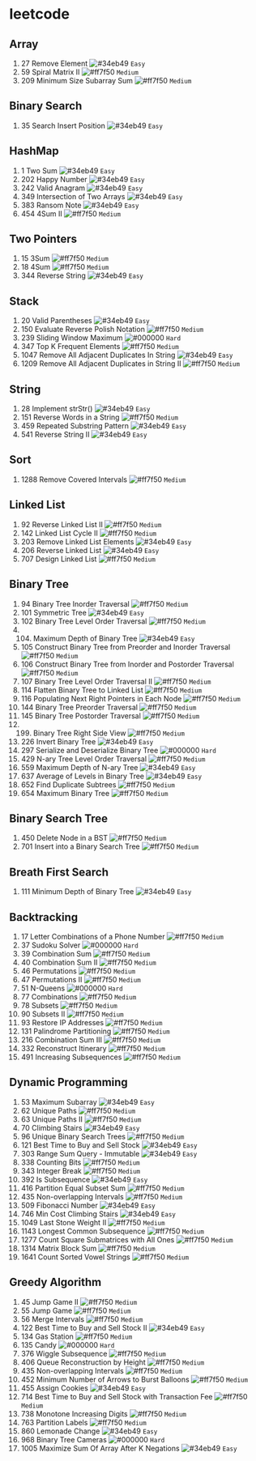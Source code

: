 # leetcode

## Array
1. 27 Remove Element ![#34eb49](https://via.placeholder.com/15/34eb49/000000?text=+) `Easy`
2. 59 Spiral Matrix II ![#ff7f50](https://via.placeholder.com/15/ff7f50/000000?text=+) `Medium`
3. 209 Minimum Size Subarray Sum ![#ff7f50](https://via.placeholder.com/15/ff7f50/000000?text=+) `Medium`

## Binary Search
1. 35 Search Insert Position ![#34eb49](https://via.placeholder.com/15/34eb49/000000?text=+) `Easy`

## HashMap
1. 1 Two Sum ![#34eb49](https://via.placeholder.com/15/34eb49/000000?text=+) `Easy`
2. 202 Happy Number ![#34eb49](https://via.placeholder.com/15/34eb49/000000?text=+) `Easy`
3. 242 Valid Anagram ![#34eb49](https://via.placeholder.com/15/34eb49/000000?text=+) `Easy`
4. 349 Intersection of Two Arrays ![#34eb49](https://via.placeholder.com/15/34eb49/000000?text=+) `Easy`
5. 383 Ransom Note ![#34eb49](https://via.placeholder.com/15/34eb49/000000?text=+) `Easy`
6. 454 4Sum II ![#ff7f50](https://via.placeholder.com/15/ff7f50/000000?text=+) `Medium`

## Two Pointers
1. 15 3Sum ![#ff7f50](https://via.placeholder.com/15/ff7f50/000000?text=+) `Medium`
1. 18 4Sum ![#ff7f50](https://via.placeholder.com/15/ff7f50/000000?text=+) `Medium`
1. 344 Reverse String ![#34eb49](https://via.placeholder.com/15/34eb49/000000?text=+) `Easy`

## Stack
1. 20 Valid Parentheses ![#34eb49](https://via.placeholder.com/15/34eb49/000000?text=+) `Easy`
2. 150 Evaluate Reverse Polish Notation ![#ff7f50](https://via.placeholder.com/15/ff7f50/000000?text=+) `Medium`
3. 239 Sliding Window Maximum ![#000000](https://via.placeholder.com/15/000000/000000?text=+) `Hard`
4. 347 Top K Frequent Elements ![#ff7f50](https://via.placeholder.com/15/ff7f50/000000?text=+) `Medium`
5. 1047 Remove All Adjacent Duplicates In String ![#34eb49](https://via.placeholder.com/15/34eb49/000000?text=+) `Easy`
6. 1209 Remove All Adjacent Duplicates in String II ![#ff7f50](https://via.placeholder.com/15/ff7f50/000000?text=+) `Medium`

## String
1. 28 Implement strStr() ![#34eb49](https://via.placeholder.com/15/34eb49/000000?text=+) `Easy`
2. 151 Reverse Words in a String ![#ff7f50](https://via.placeholder.com/15/ff7f50/000000?text=+) `Medium`
3. 459 Repeated Substring Pattern ![#34eb49](https://via.placeholder.com/15/34eb49/000000?text=+) `Easy`
4. 541 Reverse String II ![#34eb49](https://via.placeholder.com/15/34eb49/000000?text=+) `Easy`
 
## Sort
1. 1288 Remove Covered Intervals ![#ff7f50](https://via.placeholder.com/15/ff7f50/000000?text=+) `Medium`

## Linked List
1. 92 Reverse Linked List II ![#ff7f50](https://via.placeholder.com/15/ff7f50/000000?text=+) `Medium`
2. 142 Linked List Cycle II ![#ff7f50](https://via.placeholder.com/15/ff7f50/000000?text=+) `Medium`
3. 203 Remove Linked List Elements ![#34eb49](https://via.placeholder.com/15/34eb49/000000?text=+) `Easy`
4. 206 Reverse Linked List ![#34eb49](https://via.placeholder.com/15/34eb49/000000?text=+) `Easy`
5. 707 Design Linked List ![#ff7f50](https://via.placeholder.com/15/ff7f50/000000?text=+) `Medium`

## Binary Tree
1. 94 Binary Tree Inorder Traversal ![#ff7f50](https://via.placeholder.com/15/ff7f50/000000?text=+) `Medium`
2. 101 Symmetric Tree ![#34eb49](https://via.placeholder.com/15/34eb49/000000?text=+) `Easy` 
3. 102 Binary Tree Level Order Traversal ![#ff7f50](https://via.placeholder.com/15/ff7f50/000000?text=+) `Medium` 
4. 104. Maximum Depth of Binary Tree ![#34eb49](https://via.placeholder.com/15/34eb49/000000?text=+) `Easy` 
5. 105 Construct Binary Tree from Preorder and Inorder Traversal ![#ff7f50](https://via.placeholder.com/15/ff7f50/000000?text=+) `Medium`
6. 106 Construct Binary Tree from Inorder and Postorder Traversal ![#ff7f50](https://via.placeholder.com/15/ff7f50/000000?text=+) `Medium`
7. 107 Binary Tree Level Order Traversal II ![#ff7f50](https://via.placeholder.com/15/ff7f50/000000?text=+) `Medium`
8. 114 Flatten Binary Tree to Linked List ![#ff7f50](https://via.placeholder.com/15/ff7f50/000000?text=+) `Medium`
9. 116 Populating Next Right Pointers in Each Node ![#ff7f50](https://via.placeholder.com/15/ff7f50/000000?text=+) `Medium`
10. 144 Binary Tree Preorder Traversal ![#ff7f50](https://via.placeholder.com/15/ff7f50/000000?text=+) `Medium`
11. 145 Binary Tree Postorder Traversal ![#ff7f50](https://via.placeholder.com/15/ff7f50/000000?text=+) `Medium`
12. 199. Binary Tree Right Side View ![#ff7f50](https://via.placeholder.com/15/ff7f50/000000?text=+) `Medium` 
13. 226 Invert Binary Tree ![#34eb49](https://via.placeholder.com/15/34eb49/000000?text=+) `Easy` 
14. 297 Serialize and Deserialize Binary Tree ![#000000](https://via.placeholder.com/15/000000/000000?text=+) `Hard`
15. 429 N-ary Tree Level Order Traversal ![#ff7f50](https://via.placeholder.com/15/ff7f50/000000?text=+) `Medium` 
16. 559 Maximum Depth of N-ary Tree ![#34eb49](https://via.placeholder.com/15/34eb49/000000?text=+) `Easy` 
17. 637 Average of Levels in Binary Tree ![#34eb49](https://via.placeholder.com/15/34eb49/000000?text=+) `Easy` 
18. 652 Find Duplicate Subtrees ![#ff7f50](https://via.placeholder.com/15/ff7f50/000000?text=+) `Medium`
19. 654 Maximum Binary Tree ![#ff7f50](https://via.placeholder.com/15/ff7f50/000000?text=+) `Medium`

## Binary Search Tree
1. 450 Delete Node in a BST ![#ff7f50](https://via.placeholder.com/15/ff7f50/000000?text=+) `Medium`
2. 701 Insert into a Binary Search Tree ![#ff7f50](https://via.placeholder.com/15/ff7f50/000000?text=+) `Medium`

## Breath First Search
1. 111 Minimum Depth of Binary Tree ![#34eb49](https://via.placeholder.com/15/34eb49/000000?text=+) `Easy` 

## Backtracking
1. 17 Letter Combinations of a Phone Number ![#ff7f50](https://via.placeholder.com/15/ff7f50/000000?text=+) `Medium`
2. 37 Sudoku Solver ![#000000](https://via.placeholder.com/15/000000/000000?text=+) `Hard`
3. 39 Combination Sum ![#ff7f50](https://via.placeholder.com/15/ff7f50/000000?text=+) `Medium` 
4. 40 Combination Sum II ![#ff7f50](https://via.placeholder.com/15/ff7f50/000000?text=+) `Medium` 
5. 46 Permutations ![#ff7f50](https://via.placeholder.com/15/ff7f50/000000?text=+) `Medium` 
6. 47 Permutations II ![#ff7f50](https://via.placeholder.com/15/ff7f50/000000?text=+) `Medium` 
7. 51 N-Queens ![#000000](https://via.placeholder.com/15/000000/000000?text=+) `Hard`
8. 77 Combinations ![#ff7f50](https://via.placeholder.com/15/ff7f50/000000?text=+) `Medium` 
9. 78 Subsets ![#ff7f50](https://via.placeholder.com/15/ff7f50/000000?text=+) `Medium` 
10. 90 Subsets II ![#ff7f50](https://via.placeholder.com/15/ff7f50/000000?text=+) `Medium` 
11. 93 Restore IP Addresses ![#ff7f50](https://via.placeholder.com/15/ff7f50/000000?text=+) `Medium` 
12. 131 Palindrome Partitioning ![#ff7f50](https://via.placeholder.com/15/ff7f50/000000?text=+) `Medium` 
13. 216 Combination Sum III ![#ff7f50](https://via.placeholder.com/15/ff7f50/000000?text=+) `Medium` 
14. 332 Reconstruct Itinerary ![#ff7f50](https://via.placeholder.com/15/ff7f50/000000?text=+) `Medium` 
15. 491 Increasing Subsequences ![#ff7f50](https://via.placeholder.com/15/ff7f50/000000?text=+) `Medium` 

##  Dynamic Programming
1. 53 Maximum Subarray ![#34eb49](https://via.placeholder.com/15/34eb49/000000?text=+) `Easy` 
2. 62 Unique Paths ![#ff7f50](https://via.placeholder.com/15/ff7f50/000000?text=+) `Medium` 
3. 63 Unique Paths II ![#ff7f50](https://via.placeholder.com/15/ff7f50/000000?text=+) `Medium`
4. 70 Climbing Stairs ![#34eb49](https://via.placeholder.com/15/34eb49/000000?text=+) `Easy` 
5. 96 Unique Binary Search Trees ![#ff7f50](https://via.placeholder.com/15/ff7f50/000000?text=+) `Medium`
6. 121 Best Time to Buy and Sell Stock ![#34eb49](https://via.placeholder.com/15/34eb49/000000?text=+) `Easy` 
7. 303 Range Sum Query - Immutable ![#34eb49](https://via.placeholder.com/15/34eb49/000000?text=+) `Easy` 
8. 338 Counting Bits ![#ff7f50](https://via.placeholder.com/15/ff7f50/000000?text=+) `Medium`
9. 343 Integer Break ![#ff7f50](https://via.placeholder.com/15/ff7f50/000000?text=+) `Medium`
10. 392 Is Subsequence ![#34eb49](https://via.placeholder.com/15/34eb49/000000?text=+) `Easy` 
11. 416 Partition Equal Subset Sum ![#ff7f50](https://via.placeholder.com/15/ff7f50/000000?text=+) `Medium` 
12. 435 Non-overlapping Intervals ![#ff7f50](https://via.placeholder.com/15/ff7f50/000000?text=+) `Medium` 
13. 509 Fibonacci Number ![#34eb49](https://via.placeholder.com/15/34eb49/000000?text=+) `Easy` 
14. 746 Min Cost Climbing Stairs ![#34eb49](https://via.placeholder.com/15/34eb49/000000?text=+) `Easy`
15. 1049 Last Stone Weight II ![#ff7f50](https://via.placeholder.com/15/ff7f50/000000?text=+) `Medium` 
16. 1143 Longest Common Subsequence ![#ff7f50](https://via.placeholder.com/15/ff7f50/000000?text=+) `Medium` 
17. 1277 Count Square Submatrices with All Ones ![#ff7f50](https://via.placeholder.com/15/ff7f50/000000?text=+) `Medium` 
18. 1314 Matrix Block Sum ![#ff7f50](https://via.placeholder.com/15/ff7f50/000000?text=+) `Medium` 
19. 1641 Count Sorted Vowel Strings ![#ff7f50](https://via.placeholder.com/15/ff7f50/000000?text=+) `Medium` 

## Greedy Algorithm
1. 45 Jump Game II ![#ff7f50](https://via.placeholder.com/15/ff7f50/000000?text=+) `Medium` 
2. 55 Jump Game ![#ff7f50](https://via.placeholder.com/15/ff7f50/000000?text=+) `Medium` 
3. 56 Merge Intervals ![#ff7f50](https://via.placeholder.com/15/ff7f50/000000?text=+) `Medium` 
4. 122 Best Time to Buy and Sell Stock II ![#34eb49](https://via.placeholder.com/15/34eb49/000000?text=+) `Easy`
5. 134 Gas Station ![#ff7f50](https://via.placeholder.com/15/ff7f50/000000?text=+) `Medium`
6. 135 Candy ![#000000](https://via.placeholder.com/15/000000/000000?text=+) `Hard`
7. 376 Wiggle Subsequence ![#ff7f50](https://via.placeholder.com/15/ff7f50/000000?text=+) `Medium` 
8. 406 Queue Reconstruction by Height ![#ff7f50](https://via.placeholder.com/15/ff7f50/000000?text=+) `Medium`
9. 435 Non-overlapping Intervals ![#ff7f50](https://via.placeholder.com/15/ff7f50/000000?text=+) `Medium` 
10. 452 Minimum Number of Arrows to Burst Balloons ![#ff7f50](https://via.placeholder.com/15/ff7f50/000000?text=+) `Medium` 
11. 455 Assign Cookies ![#34eb49](https://via.placeholder.com/15/34eb49/000000?text=+) `Easy`
12. 714 Best Time to Buy and Sell Stock with Transaction Fee ![#ff7f50](https://via.placeholder.com/15/ff7f50/000000?text=+) `Medium`
13. 738 Monotone Increasing Digits ![#ff7f50](https://via.placeholder.com/15/ff7f50/000000?text=+) `Medium`
14. 763 Partition Labels ![#ff7f50](https://via.placeholder.com/15/ff7f50/000000?text=+) `Medium` 
15. 860 Lemonade Change ![#34eb49](https://via.placeholder.com/15/34eb49/000000?text=+) `Easy`
16. 968 Binary Tree Cameras ![#000000](https://via.placeholder.com/15/000000/000000?text=+) `Hard`
17. 1005 Maximize Sum Of Array After K Negations ![#34eb49](https://via.placeholder.com/15/34eb49/000000?text=+) `Easy`

